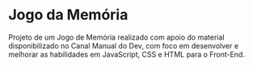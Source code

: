 # Jogo da Memória
Projeto de um Jogo de Memória realizado com apoio do material disponibilizado no Canal Manual do Dev, com foco em desenvolver e melhorar as habilidades em JavaScript, CSS e HTML para o Front-End. 
